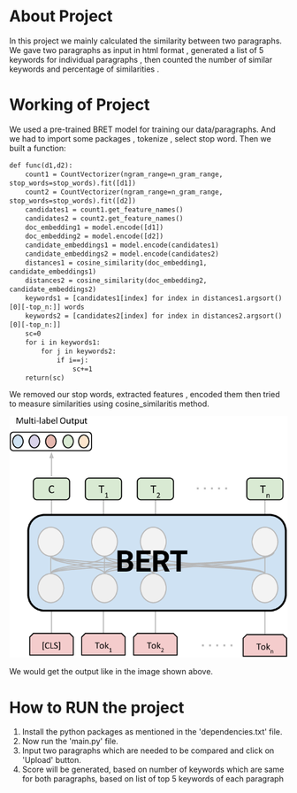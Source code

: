 # About Project
In this project we mainly calculated the similarity between two paragraphs. We gave two paragraphs  as input  in html format , generated a list of 5 keywords for individual paragraphs , then counted the number of similar keywords and percentage of similarities .

# Working of Project
We used a pre-trained BRET model for training our data/paragraphs. And we had to import some packages , tokenize , select stop word. Then we built a function:

    def func(d1,d2):
        count1 = CountVectorizer(ngram_range=n_gram_range, stop_words=stop_words).fit([d1])
        count2 = CountVectorizer(ngram_range=n_gram_range, stop_words=stop_words).fit([d2])
        candidates1 = count1.get_feature_names()
        candidates2 = count2.get_feature_names()
        doc_embedding1 = model.encode([d1])
        doc_embedding2 = model.encode([d2])
        candidate_embeddings1 = model.encode(candidates1)
        candidate_embeddings2 = model.encode(candidates2)
        distances1 = cosine_similarity(doc_embedding1, candidate_embeddings1)
        distances2 = cosine_similarity(doc_embedding2, candidate_embeddings2)
        keywords1 = [candidates1[index] for index in distances1.argsort()[0][-top_n:]] words
        keywords2 = [candidates2[index] for index in distances2.argsort()[0][-top_n:]]
        sc=0
        for i in keywords1:
            for j in keywords2:
                if i==j:
                    sc+=1
        return(sc)

    
We removed our stop  words, extracted features , encoded them then tried to measure similarities using cosine_similaritis method.

![image](BERT.png)

We would get the output like in the image shown above.
# How to RUN the project
1.	Install the python packages as mentioned in the 'dependencies.txt' file.
2.	Now run the 'main.py' file.
3.	Input two paragraphs which are needed to be compared and click on 'Upload' button.
4.	Score will be generated, based on number of keywords which are same for both paragraphs, based on list of top 5 keywords of each paragraph
